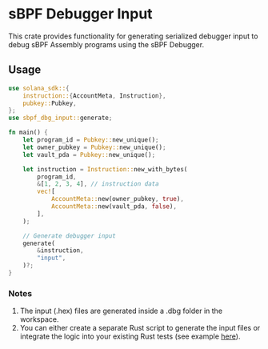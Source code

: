 # sBPF Debugger Input

This crate provides functionality for generating serialized debugger input to debug sBPF Assembly programs using the sBPF Debugger.

## Usage

```rust
use solana_sdk::{
    instruction::{AccountMeta, Instruction},
    pubkey::Pubkey,
};
use sbpf_dbg_input::generate;

fn main() {
    let program_id = Pubkey::new_unique();
    let owner_pubkey = Pubkey::new_unique();
    let vault_pda = Pubkey::new_unique();

    let instruction = Instruction::new_with_bytes(
        program_id,
        &[1, 2, 3, 4], // instruction data
        vec![
            AccountMeta::new(owner_pubkey, true),
            AccountMeta::new(vault_pda, false),
        ],
    );

    // Generate debugger input
    generate(
        &instruction,
        "input",
    )?;
}

```

### Notes

1. The input (.hex) files are generated inside a .dbg folder in the workspace.
2. You can either create a separate Rust script to generate the input files or integrate the logic into your existing Rust tests (see example [here](../../extension/sample/src/lib.rs)).